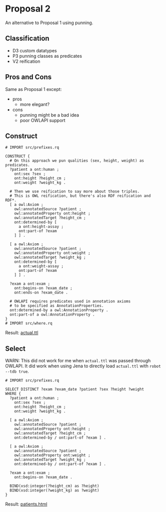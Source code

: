 # Proposal 2

An alternative to Proposal 1 using punning.

## Classification

- D3 custom datatypes
- P3 punning classes as predicates
- V2 reification

## Pros and Cons

Same as Proposal 1 except:

- pros
  - more elegant?
- cons
  - punning might be a bad idea
  - poor OWLAPI support

## Construct

```sparql construct.rq
# IMPORT src/prefixes.rq

CONSTRUCT {
  # On this approach we pun qualities (sex, height, weight) as predicates.
  ?patient a ont:human ;
    ont:sex ?sex ;
    ont:height ?height_cm ;
    ont:weight ?weight_kg .

  # Then we use reification to say more about those triples.
  # This is OWL reification, but there's also RDF reification and RDF*.
  [ a owl:Axiom ;
    owl:annotatedSource ?patient ;
    owl:annotatedProperty ont:height ;
    owl:annotatedTarget ?height_cm ;
    ont:determined-by [
      a ont:height-assay ;
      ont:part-of ?exam
    ] ] .

  [ a owl:Axiom ;
    owl:annotatedSource ?patient ;
    owl:annotatedProperty ont:weight ;
    owl:annotatedTarget ?weight_kg ;
    ont:determined-by [
      a ont:weight-assay ;
      ont:part-of ?exam
    ] ] .

  ?exam a ont:exam ;
    ont:begins-on ?exam_date ;
    ont:ends-on ?exam_date .

  # OWLAPI requires predicates used in annotation axioms
  # to be specified as AnnotationProperties.
  ont:determined-by a owl:AnnotationProperty .
  ont:part-of a owl:AnnotationProperty .
}
# IMPORT src/where.rq
```

Result: [actual.ttl](actual.ttl)

## Select

WARN: This did not work for me when `actual.ttl` was passed through OWLAPI.
It did work when using Jena to directly load `actual.ttl`
with `robot --tdb true`.

```sparql select.rq
# IMPORT src/prefixes.rq

SELECT DISTINCT ?exam ?exam_date ?patient ?sex ?height ?weight
WHERE {
  ?patient a ont:human ;
    ont:sex ?sex ;
    ont:height ?height_cm ;
    ont:weight ?weight_kg .

  [ a owl:Axiom ;
    owl:annotatedSource ?patient ;
    owl:annotatedProperty ont:height ;
    owl:annotatedTarget ?height_cm ;
    ont:determined-by / ont:part-of ?exam ] .
  
  [ a owl:Axiom ;
    owl:annotatedSource ?patient ;
    owl:annotatedProperty ont:weight ;
    owl:annotatedTarget ?weight_kg ;
    ont:determined-by / ont:part-of ?exam ] .

  ?exam a ont:exam ;
    ont:begins-on ?exam_date .

  BIND(xsd:integer(?height_cm) as ?height)
  BIND(xsd:integer(?weight_kg) as ?weight)
}
```

Result: [patients.html](patients.html)
